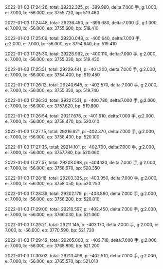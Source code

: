 2022-01-03 17:24:26, total: 29232.325, p: -399.960, delta:7.000 手, g:1.000, e: 7.000, b: -56.000, ep: 3755.720, bp: 519.460

2022-01-03 17:24:48, total: 29236.450, p: -399.680, delta:7.000 手, g:1.000, e: 7.000, b: -56.000, ep: 3755.600, bp: 519.410

2022-01-03 17:25:09, total: 29230.048, p: -400.640, delta:7.000 手, g:2.000, e: 7.000, b: -56.000, ep: 3754.640, bp: 519.410

2022-01-03 17:25:30, total: 29228.992, p: -400.110, delta:7.000 手, g:2.000, e: 7.000, b: -56.000, ep: 3755.330, bp: 519.430

2022-01-03 17:25:51, total: 29229.441, p: -401.200, delta:7.000 手, g:2.000, e: 7.000, b: -56.000, ep: 3754.400, bp: 519.450

2022-01-03 17:26:12, total: 29240.645, p: -402.570, delta:7.000 手, g:2.000, e: 7.000, b: -56.000, ep: 3755.350, bp: 519.740

2022-01-03 17:26:33, total: 29227.531, p: -400.780, delta:7.000 手, g:2.000, e: 7.000, b: -56.000, ep: 3757.620, bp: 519.800

2022-01-03 17:26:54, total: 29217.676, p: -401.610, delta:7.000 手, g:2.000, e: 7.000, b: -56.000, ep: 3758.470, bp: 520.010

2022-01-03 17:27:15, total: 29216.621, p: -402.370, delta:7.000 手, g:2.000, e: 7.000, b: -56.000, ep: 3758.430, bp: 520.100

2022-01-03 17:27:36, total: 29214.101, p: -402.700, delta:7.000 手, g:2.000, e: 7.000, b: -56.000, ep: 3757.780, bp: 520.060

2022-01-03 17:27:57, total: 29208.088, p: -404.130, delta:7.000 手, g:2.000, e: 7.000, b: -56.000, ep: 3758.670, bp: 520.350

2022-01-03 17:28:18, total: 29203.325, p: -403.950, delta:7.000 手, g:2.000, e: 7.000, b: -56.000, ep: 3758.050, bp: 520.250

2022-01-03 17:28:39, total: 29202.179, p: -403.880, delta:7.000 手, g:2.000, e: 7.000, b: -56.000, ep: 3756.200, bp: 520.010

2022-01-03 17:29:00, total: 29210.597, p: -402.450, delta:7.000 手, g:2.000, e: 7.000, b: -56.000, ep: 3766.030, bp: 521.060

2022-01-03 17:29:21, total: 29211.145, p: -403.170, delta:7.000 手, g:2.000, e: 7.000, b: -56.000, ep: 3770.590, bp: 521.720

2022-01-03 17:29:42, total: 29205.000, p: -403.710, delta:7.000 手, g:2.000, e: 7.000, b: -56.000, ep: 3765.890, bp: 521.200

2022-01-03 17:30:03, total: 29213.499, p: -402.510, delta:7.000 手, g:2.000, e: 7.000, b: -56.000, ep: 3765.570, bp: 521.010